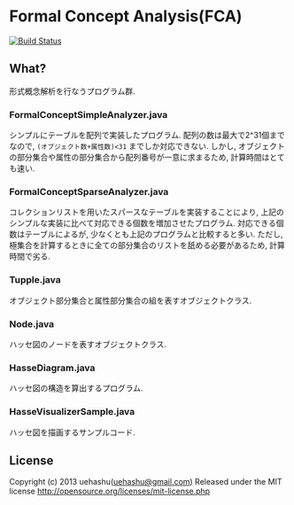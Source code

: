 Formal Concept Analysis(FCA)
============================

<a href="https//travis-ci.org/uehashu/FormalConceptAnalysis">
	<img src="https://travis-ci.org/uehashu/FormalConceptAnalysis.svg?branch=master" alt="Build Status">
</a>

What?
-----
形式概念解析を行なうプログラム群.


### FormalConceptSimpleAnalyzer.java ###
シンプルにテーブルを配列で実装したプログラム.
配列の数は最大で2^31個までなので, `(オブジェクト数+属性数)<31` までしか対応できない.
しかし, オブジェクトの部分集合や属性の部分集合から配列番号が一意に求まるため,
計算時間はとても速い. 


### FormalConceptSparseAnalyzer.java ###
コレクションリストを用いたスパースなテーブルを実装することにより,
上記のシンプルな実装に比べて対応できる個数を増加させたプログラム.
対応できる個数はテーブルによるが, 少なくとも上記のプログラムと比較すると多い.
ただし, 極集合を計算するときに全ての部分集合のリストを舐める必要があるため,
計算時間で劣る.


### Tupple.java ###
オブジェクト部分集合と属性部分集合の組を表すオブジェクトクラス.


### Node.java ###
ハッセ図のノードを表すオブジェクトクラス.


### HasseDiagram.java ###
ハッセ図の構造を算出するプログラム.


### HasseVisualizerSample.java ###
ハッセ図を描画するサンプルコード.



## License ##
Copyright (c) 2013 uehashu(uehashu@gmail.com)
Released under the MIT license
http://opensource.org/licenses/mit-license.php
